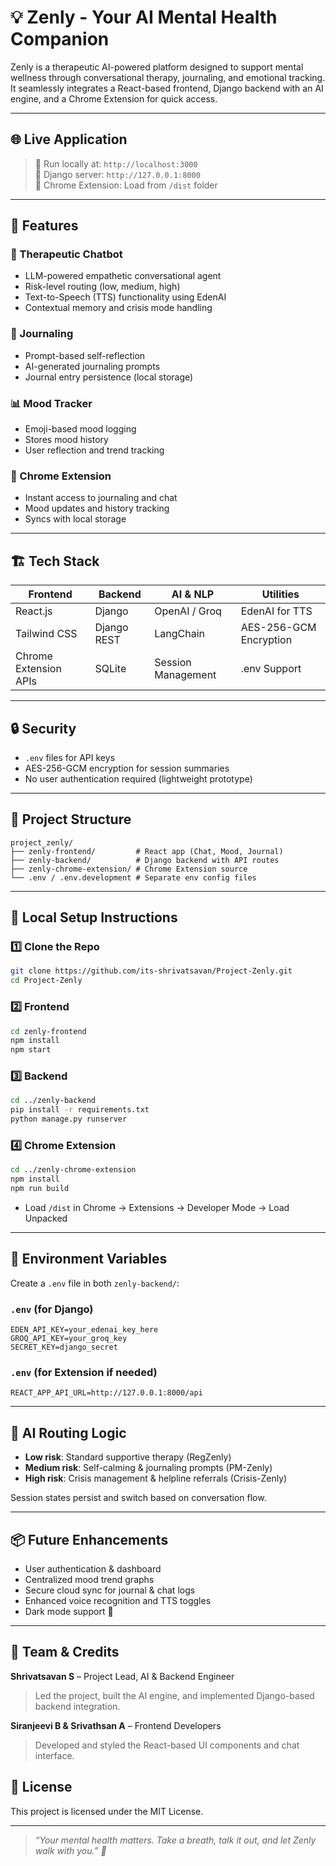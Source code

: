 # 💡 Zenly - Your AI Mental Health Companion

Zenly is a therapeutic AI-powered platform designed to support mental wellness through conversational therapy, journaling, and emotional tracking. It seamlessly integrates a React-based frontend, Django backend with an AI engine, and a Chrome Extension for quick access.

---

## 🌐 Live Application

> 📌 Run locally at: `http://localhost:3000`  
> 📌 Django server: `http://127.0.0.1:8000`  
> 📌 Chrome Extension: Load from `/dist` folder

---

## 🔧 Features

### 💬 Therapeutic Chatbot
- LLM-powered empathetic conversational agent
- Risk-level routing (low, medium, high)
- Text-to-Speech (TTS) functionality using EdenAI
- Contextual memory and crisis mode handling

### 📓 Journaling
- Prompt-based self-reflection
- AI-generated journaling prompts
- Journal entry persistence (local storage)

### 📊 Mood Tracker
- Emoji-based mood logging
- Stores mood history
- User reflection and trend tracking

### 🧹 Chrome Extension
- Instant access to journaling and chat
- Mood updates and history tracking
- Syncs with local storage

---

## 🏗️ Tech Stack

| Frontend | Backend | AI & NLP | Utilities |
|----------|---------|----------|-----------|
| React.js | Django  | OpenAI / Groq | EdenAI for TTS |
| Tailwind CSS | Django REST | LangChain | AES-256-GCM Encryption |
| Chrome Extension APIs | SQLite | Session Management | .env Support |

---

## 🔒 Security

- `.env` files for API keys
- AES-256-GCM encryption for session summaries
- No user authentication required (lightweight prototype)

---

## 📁 Project Structure

```
project_zenly/
├── zenly-frontend/         # React app (Chat, Mood, Journal)
├── zenly-backend/          # Django backend with API routes
├── zenly-chrome-extension/ # Chrome Extension source
└── .env / .env.development # Separate env config files
```

---

## 🧪 Local Setup Instructions

### 1️⃣ Clone the Repo
```bash
git clone https://github.com/its-shrivatsavan/Project-Zenly.git
cd Project-Zenly
```

### 2️⃣ Frontend
```bash
cd zenly-frontend
npm install
npm start
```

### 3️⃣ Backend
```bash
cd ../zenly-backend
pip install -r requirements.txt
python manage.py runserver
```

### 4️⃣ Chrome Extension
```bash
cd ../zenly-chrome-extension
npm install
npm run build
```
- Load `/dist` in Chrome → Extensions → Developer Mode → Load Unpacked

---

## 🔑 Environment Variables

Create a `.env` file in both `zenly-backend/`:

### `.env` (for Django)
```
EDEN_API_KEY=your_edenai_key_here
GROQ_API_KEY=your_groq_key
SECRET_KEY=django_secret
```

### `.env` (for Extension if needed)
```
REACT_APP_API_URL=http://127.0.0.1:8000/api
```

---

## 🧠 AI Routing Logic

- **Low risk**: Standard supportive therapy (RegZenly)
- **Medium risk**: Self-calming & journaling prompts (PM-Zenly)
- **High risk**: Crisis management & helpline referrals (Crisis-Zenly)

Session states persist and switch based on conversation flow.

---

## 📦 Future Enhancements

- User authentication & dashboard
- Centralized mood trend graphs
- Secure cloud sync for journal & chat logs
- Enhanced voice recognition and TTS toggles
- Dark mode support 🌙

---

## 👥 Team & Credits
**Shrivatsavan S** – Project Lead, AI & Backend Engineer
> Led the project, built the AI engine, and implemented Django-based backend integration.

**Siranjeevi B & Srivathsan A** – Frontend Developers
> Developed and styled the React-based UI components and chat interface.

## 📃 License

This project is licensed under the MIT License.

---

> _“Your mental health matters. Take a breath, talk it out, and let Zenly walk with you.” 💙_
